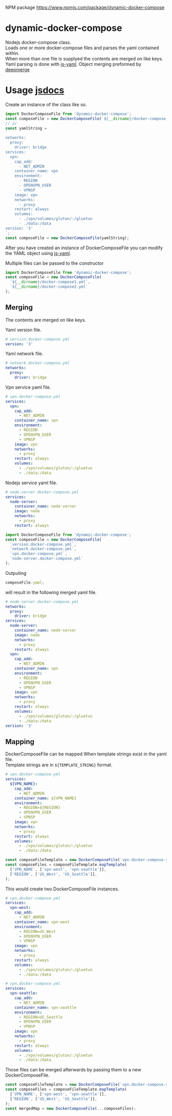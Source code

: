 NPM package
https://www.npmjs.com/package/dynamic-docker-compose

# dynamic-docker-compose
Nodejs docker-compose class.  
Loads one or more docker-compose files and parses the yaml contained within.  
When more than one file is supplyed the contents are merged on like keys.
Yaml parsing is done with [js-yaml](https://www.npmjs.com/package/js-yaml).
Object merging preformed by [deepmerge](https://www.npmjs.com/package/deepmerge)


# Usage [jsdocs](https://giftora.github.io/dynamic-docker-compose/)
Create an instance of the class like so.
```javascript
import DockerComposeFile from 'dynamic-docker-compose';
const composeFile = new DockerComposeFile(`${__dirname}/docker-compose.yml`);
// or 
const yamlString = 
`
networks:
  proxy:
    driver: bridge
services:
  vpn:
    cap_add:
      - NET_ADMIN
    container_name: vpn
    environment:
      - REGION
      - OPENVPN_USER
      - VPNSP
    image: vpn
    networks:
      - proxy
    restart: always
    volumes:
      - ./vpn/volumes/gluton/:/gluetun
      - ./data:/data
version: '3'
`;
const composeFile = new DockerComposeFile(yamlString);
```

After you have created an instance of DockerComposeFile you can modify the YAML object using [js-yaml](https://www.npmjs.com/package/js-yaml).  

Multiple files can be passed to the constructor 
```javascript
import DockerComposeFile from 'dynamic-docker-compose';
const composeFile = new DockerComposeFile(
  `${__dirname}/docker-compose1.yml`, 
  `${__dirname}/docker-compose2.yml`
);
```  
## Merging
The contents are merged on like keys.  

Yaml version file.  
```yaml
# version.docker-compose.yml
version: '3'
```

Yaml network file.  
```yaml
# network.docker-compose.yml
networks:
  proxy:
    driver: bridge
```

Vpn service yaml file.
```yaml
# vpn.docker-compose.yml
services:
  vpn:
    cap_add:
      - NET_ADMIN
    container_name: vpn
    environment:
      - REGION
      - OPENVPN_USER
      - VPNSP
    image: vpn
    networks:
      - proxy
    restart: always
    volumes:
      - ./vpn/volumes/gluton/:/gluetun
      - ./data:/data
```

Nodejs service yaml file.
```yaml
# node-server.docker-compose.yml
services:
  node-server:
    container_name: node-server
    image: node
    networks:
      - proxy
    restart: always
```


```javascript
import DockerComposeFile from 'dynamic-docker-compose';
const composeFile = new DockerComposeFile(
  `version.docker-compose.yml`, 
  `network.docker-compose.yml`,
  `vpn.docker-compose.yml`,
  `node-server.docker-compose.yml`
);
```  

Outputing 
```javascript
composeFile.yaml;
```  
will result in the following merged yaml file.
```yaml
# node-server.docker-compose.yml
networks:
  proxy:
    driver: bridge
services:
  node-server:
    container_name: node-server
    image: node
    networks:
      - proxy
    restart: always
  vpn:
    cap_add:
      - NET_ADMIN
    container_name: vpn
    environment:
      - REGION
      - OPENVPN_USER
      - VPNSP
    image: vpn
    networks:
      - proxy
    restart: always
    volumes:
      - ./vpn/volumes/gluton/:/gluetun
      - ./data:/data
version: '3'
```

## Mapping 
DockerComposeFile can be mapped When template strings exist in the yaml file.  
Template strings are in `${TEMPLATE_STRING}` format.

```yaml
# vpn.docker-compose.yml
services:
  ${VPN_NAME}:
    cap_add:
      - NET_ADMIN
    container_name: ${VPN_NAME}
    environment:
      - REGION=${REGION}
      - OPENVPN_USER
      - VPNSP
    image: vpn
    networks:
      - proxy
    restart: always
    volumes:
      - ./vpn/volumes/gluton/:/gluetun
      - ./data:/data
```

```javascript
const composeFileTemplate = new DockerComposeFile(`vpn.docker-compose.yml`);
const composeFiles = composeFileTemplate.mapTemplate(
  ['VPN_NAME', ['vpn-west', 'vpn-seattle']],
  ['REGION', ['US_West', 'US_Seattle']],
);
```

This would create two DockerComposeFile instances.
```yaml
# vpn.docker-compose.yml
services:
  vpn-west:
    cap_add:
      - NET_ADMIN
    container_name: vpn-west
    environment:
      - REGION=US_West
      - OPENVPN_USER
      - VPNSP
    image: vpn
    networks:
      - proxy
    restart: always
    volumes:
      - ./vpn/volumes/gluton/:/gluetun
      - ./data:/data
```
```yaml
# vpn.docker-compose.yml
services:
  vpn-seattle:
    cap_add:
      - NET_ADMIN
    container_name: vpn-seattle
    environment:
      - REGION=US_Seattle
      - OPENVPN_USER
      - VPNSP
    image: vpn
    networks:
      - proxy
    restart: always
    volumes:
      - ./vpn/volumes/gluton/:/gluetun
      - ./data:/data
```

Those files can be merged afterwards by passing them to a new DockerComposeFile.

```javascript
const composeFileTemplate = new DockerComposeFile(`vpn.docker-compose.yml`);
const composeFiles = composeFileTemplate.mapTemplate(
  ['VPN_NAME', ['vpn-west', 'vpn-seattle']],
  ['REGION', ['US_West', 'US_Seattle']],
);
const mergedMap = new DockerComposeFile(...composeFiles);
```
